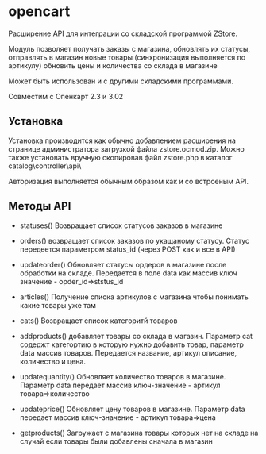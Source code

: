 # opencart
Расширение API для  интеграции со складской программой  [ZStore](http://zippy.com.ua/zstore).   

Модуль позволяет  получать заказы  с магазина, обновлять их статусы, отправлять в магазин новые  товары (синхронизация выполняется  по артикулу) обновить цены и количества  со  склада  в  магазине

Может быть использован  и с  другими складскими  программами. 

Совместим  с  Опенкарт 2.3 и 3.02


## Установка
 Установка  производится  как  обычно добавлением расширения на странице  администратора загрузкой файла zstore.ocmod.zip.
 Можно также установать вручную скопировав  файл zstore.php в каталог  catalog\controller\api\


 Авторизация выполняется  обычным образом как  и со встроеным  API.

## Методы API
* statuses()
Возвращает список  статусов заказов  в  магазине
* orders() 
возвращает список  заказов  по  укащаному статусу. Статус передеется  параметром status_id  (через POST как  и все в  API)
* updateorder()   Обновляет статусы ордеров  в магазине после  обработки на  складе. Передается в поле data как  массив  ключ значение - opder_id=>ststus_id
* articles()  Получение списка  артикулов  с магазина  чтобы  понимать  какие  товары  уже  там
* cats()  Возвращает список  категоритй товаров
* addproducts()  добавляет  товары  со склада  в магазин. Параметр cat  содержт категортию в  которую нужно добавить товар,
параметр  data массив товаров.  Передается  название, артикул описание, количество и цена.
* updatequantity()  Обновляет количество  товаров в магазине. Параметр data передает  массив ключ-значение - артикул товара=>количество
* updateprice() Обновляет цену товаров в магазине. Параметр data передает  массив ключ-значение - артикул товара=>цена

* getproducts() Загружает с  магазина товары которых нет на  складе на случай если товары были  добавлены  сначала  в  магазин



